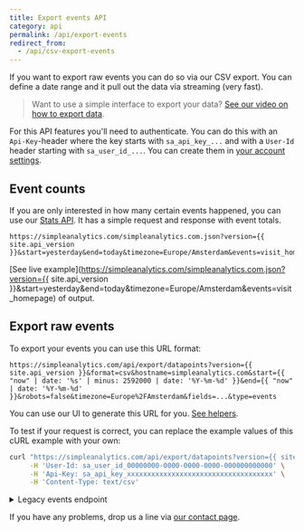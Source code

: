 ```yaml
---
title: Export events API
category: api
permalink: /api/export-events
redirect_from:
  - /api/csv-export-events
---
```


If you want to export raw events you can do so via our CSV export. You can define a date range and it pull out the data via streaming (very fast).

> Want to use a simple interface to export your data? [See our video on how to export data](/export-data).

For this API features you'll need to authenticate. You can do this with an `Api-Key`-header where the key starts with `sa_api_key_...` and with a `User-Id` header starting with `sa_user_id_...`. You can create them in [your account settings](https://simpleanalytics.com/account).

## Event counts

If you are only interested in how many certain events happened, you can use our [Stats API](/api/stats#events). It has a simple request and response with event totals.

```
https://simpleanalytics.com/simpleanalytics.com.json?version={{ site.api_version }}&start=yesterday&end=today&timezone=Europe/Amsterdam&events=visit_homepage
```

[See live example](https://simpleanalytics.com/simpleanalytics.com.json?version={{ site.api_version }}&start=yesterday&end=today&timezone=Europe/Amsterdam&events=visit_homepage) of output.

## Export raw events

To export your events you can use this URL format:

```
https://simpleanalytics.com/api/export/datapoints?version={{ site.api_version }}&format=csv&hostname=simpleanalytics.com&start={{ "now" | date: '%s' | minus: 2592000 | date: '%Y-%m-%d' }}&end={{ "now" | date: '%Y-%m-%d' }}&robots=false&timezone=Europe%2FAmsterdam&fields=...&type=events
```

You can use our UI to generate this URL for you. [See helpers](/api/helpers#generate-export-url).

To test if your request is correct, you can replace the example values of this cURL example with your own:

```bash
curl "https://simpleanalytics.com/api/export/datapoints?version={{ site.api_version }}&format=csv&hostname=simpleanalytics.com&start={{ "now" | date: '%s' | minus: 2592000 | date: '%Y-%m-%d' }}&end={{ "now" | date: '%Y-%m-%d' }}&robots=false&timezone=Europe%2FAmsterdam&fields=added_iso,datapoint&type=events" \
     -H 'User-Id: sa_user_id_00000000-0000-0000-0000-000000000000' \
     -H 'Api-Key: sa_api_key_xxxxxxxxxxxxxxxxxxxxxxxxxxxxxxxxxxxx' \
     -H 'Content-Type: text/csv'
```

<details>
<summary>Legacy events endpoint</summary>
<div markdown="1">

To test if your API key works correctly you can replace the example values of this cURL example with your own:

```bash
curl "https://simpleanalytics.com/api/export/events?hostname=example.com&start={{ "now" | date: '%s' | minus: 2592000 | date: '%Y-%m-%d' }}&end={{ "now" | date: '%Y-%m-%d' }}" \
     -H 'User-Id: sa_user_id_00000000-0000-0000-0000-000000000000' \
     -H 'Api-Key: sa_api_key_xxxxxxxxxxxxxxxxxxxxxxxxxxxxxxxxxxxx' \
     -H 'Content-Type: text/csv'
```

> Unlike the visits export you can't specify a time zone with the events export. Because of privacy reasons we store events with only a date (`YYYY-MM-DD`) in the UTC time zone. The time zone will always be UTC and can't be changed.

The export will look like this:

```bash
date,events,referrer
{{ "now" | date: '%Y-%m-%d' }},visit_homepage.open_signup_modal,duckduckgo.com
{{ "now" | date: '%s' | minus: 86400 | date: '%Y-%m-%d' }},visit_homepage
{{ "now" | date: '%s' | minus: 172800 | date: '%Y-%m-%d' }},visit_homepage.open_signup_modal,twitter.com
```

> Do note that the events are exported per session. If two events happen in the same session (the same page or the session in a single page application) they are stored in one row. This way you can calculate conversions between events. We separate them with a dot (e.g.: `visit_homepage.open_signup_modal`).

For privacy reasons we hide events when they only happen once per day. To get all events in your export, [ask us](https://simpleanalytics.com/contact) to whitelist your events. We manually make sure personal identifiers in events are excluded.

</div>

</details>

If you have any problems, drop us a line via [our contact page](https://simpleanalytics.com/contact).
